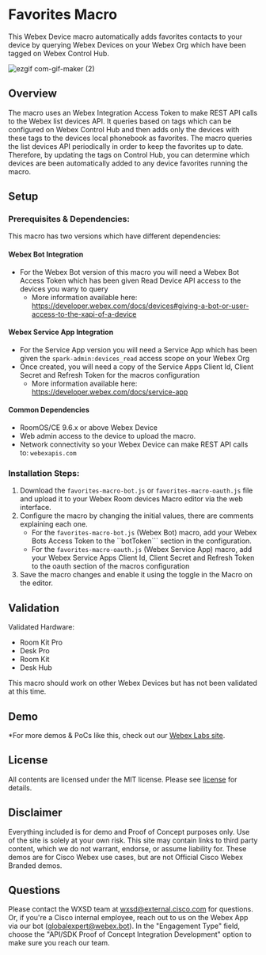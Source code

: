 # Favorites Macro

This Webex Device macro automatically adds favorites contacts to your device by querying Webex Devices on your Webex Org which have been tagged on Webex Control Hub.

![ezgif com-gif-maker (2)](https://user-images.githubusercontent.com/21026209/205152597-9fe570ca-d0ec-4153-b20e-73bf62eb65bf.gif)

## Overview

The macro uses an Webex Integration Access Token to make REST API calls to the Webex list devices API. It queries based on tags which can be configured on Webex Control Hub and then adds only the devices with these tags to the devices local phonebook as favorites. The macro queries the list devices API periodically in order to keep the favorites up to date. Therefore, by updating the tags on Control Hub, you can determine which devices are been automatically added to any device favorites running the macro.

## Setup

### Prerequisites & Dependencies: 

This macro has two versions which have different dependencies:

#### Webex Bot Integration

- For the Webex Bot version of this macro you will need a Webex Bot Access Token which has been given Read Device API access to the devices you wany to query
  - More information available here: https://developer.webex.com/docs/devices#giving-a-bot-or-user-access-to-the-xapi-of-a-device

#### Webex Service App Integration

- For the Service App version you will need a Service App which has been given the ``spark-admin:devices_read`` access scope on your Webex Org
- Once created, you will need a copy of the Service Apps Client Id, Client Secret and Refresh Token for the macros configuration
  - More information available here: https://developer.webex.com/docs/service-app

#### Common Dependencies

- RoomOS/CE 9.6.x or above Webex Device
- Web admin access to the device to upload the macro.
- Network connectivity so your Webex Device can make REST API calls to: ``webexapis.com``

### Installation Steps:

1. Download the ``favorites-macro-bot.js`` or ``favorites-macro-oauth.js`` file and upload it to your Webex Room devices Macro editor via the web interface.
2. Configure the macro by changing the initial values, there are comments explaining each one.
    - For the ``favorites-macro-bot.js`` (Webex Bot) macro, add your Webex Bots Access Token to the ``botToken``` section in the configuration.
    - For the ``favorites-macro-oauth.js`` (Webex Service App) macro, add your Webex Service Apps Client Id, Client Secret and Refresh Token to the oauth section of the macros configuration
3. Save the macro changes and enable it using the toggle in the Macro on the editor.


## Validation

Validated Hardware:

* Room Kit Pro
* Desk Pro
* Room Kit
* Desk Hub

This macro should work on other Webex Devices but has not been validated at this time.

## Demo

*For more demos & PoCs like this, check out our [Webex Labs site](https://collabtoolbox.cisco.com/webex-labs).

## License

All contents are licensed under the MIT license. Please see [license](LICENSE) for details.

## Disclaimer

Everything included is for demo and Proof of Concept purposes only. Use of the site is solely at your own risk. This site may contain links to third party content, which we do not warrant, endorse, or assume liability for. These demos are for Cisco Webex use cases, but are not Official Cisco Webex Branded demos.

## Questions

Please contact the WXSD team at [wxsd@external.cisco.com](mailto:wxsd@external.cisco.com?subject=favorites-macro) for questions. Or, if you're a Cisco internal employee, reach out to us on the Webex App via our bot (globalexpert@webex.bot). In the "Engagement Type" field, choose the "API/SDK Proof of Concept Integration Development" option to make sure you reach our team. 
